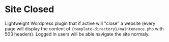 # Site Closed #
Lightweight Wordpress plugin that if active will "close" a website (every page will display the content of `{template-directory}/maintenance.php` with 503 headers). Logged in users will be able navigate the site normaly.